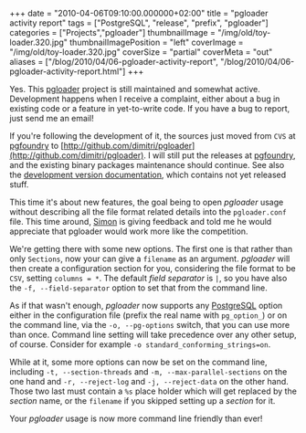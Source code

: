+++
date = "2010-04-06T09:10:00.000000+02:00"
title = "pgloader activity report"
tags = ["PostgreSQL", "release", "prefix", "pgloader"]
categories = ["Projects","pgloader"]
thumbnailImage = "/img/old/toy-loader.320.jpg"
thumbnailImagePosition = "left"
coverImage = "/img/old/toy-loader.320.jpg"
coverSize = "partial"
coverMeta = "out"
aliases = ["/blog/2010/04/06-pgloader-activity-report",
           "/blog/2010/04/06-pgloader-activity-report.html"]
+++

Yes. This 
[pgloader](http://pgloader.projects.postgresql.org/) project is still maintained and somewhat
active. Development happens when I receive a complaint, either about a bug
in existing code or a feature in yet-to-write code. If you have a bug to
report, just send me an email!

<!--more-->

If you're following the development of it, the sources just moved from 
`CVS`
at 
[pgfoundry](http://cvs.pgfoundry.org/cgi-bin/cvsweb.cgi/pgloader/pgloader/) to 
[http://github.com/dimitri/pgloader](http://github.com/dimitri/pgloader). I will still put the
releases at 
[pgfoundry](http://pgfoundry.org/projects/pgloader), and the existing binary packages maintenance should
continue. See also the 
[development version documentation](http://pgloader.projects.postgresql.org/dev/pgloader.1.html), which contains not
yet released stuff.

This time it's about new features, the goal being to open 
*pgloader* usage
without describing all the file format related details into the
`pgloader.conf` file. This time around, 
[Simon](http://database-explorer.blogspot.com/) is giving feedback and told me
he would appreciate that pgloader would work more like the competition.

We're getting there with some new options. The first one is that rather than
only 
`Sections`, now your can give a 
`filename` as an argument. 
*pgloader* will
then create a configuration section for you, considering the file format to
be 
`CSV`, setting 
`columns = *`. The default 
*field separator* is 
`|`,
so you have also the 
`-f, --field-separator` option to set that from the
command line.

As if that wasn't enough, 
*pgloader* now supports any 
[PostgreSQL](http://www.postgresql.org/) option either
in the configuration file (prefix the real name with 
`pg_option_`) or on the
command line, via the 
`-o, --pg-options` switch, that you can use more than
once. Command line setting will take precedence over any other setup, of
course. Consider for example 
`-o standard_conforming_strings=on`.

While at it, some more options can now be set on the command line, including
`-t, --section-threads` and 
`-m, --max-parallel-sections` on the one hand and
`-r, --reject-log` and 
`-j, --reject-data` on the other hand. Those two last
must contain a 
`%s` place holder which will get replaced by the 
*section* name,
or the 
`filename` if you skipped setting up a 
*section* for it.

Your 
*pgloader* usage is now more command line friendly than ever!
